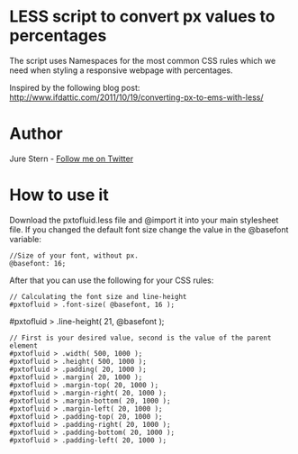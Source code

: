 # LESS script to convert px values to percentages
The script uses Namespaces for the most common CSS rules which we need when styling a responsive webpage with percentages.

Inspired by the following blog post: http://www.ifdattic.com/2011/10/19/converting-px-to-ems-with-less/

# Author
Jure Stern - [Follow me on Twitter](https://twitter.com/JureStern)

# How to use it
Download the pxtofluid.less file and @import it into your main stylesheet file. If you changed the default font size change the value in the @basefont variable:

	//Size of your font, without px.
	@basefont: 16;

After that you can use the following for your CSS rules:

	// Calculating the font size and line-height
	#pxtofluid > .font-size( @basefont, 16 );
  #pxtofluid > .line-height( 21, @basefont );

	// First is your desired value, second is the value of the parent element
	#pxtofluid > .width( 500, 1000 );
	#pxtofluid > .height( 500, 1000 );
	#pxtofluid > .padding( 20, 1000 );
	#pxtofluid > .margin( 20, 1000 );
 	#pxtofluid > .margin-top( 20, 1000 );
 	#pxtofluid > .margin-right( 20, 1000 );
 	#pxtofluid > .margin-bottom( 20, 1000 );
 	#pxtofluid > .margin-left( 20, 1000 );
 	#pxtofluid > .padding-top( 20, 1000 );
 	#pxtofluid > .padding-right( 20, 1000 );
 	#pxtofluid > .padding-bottom( 20, 1000 );
 	#pxtofluid > .padding-left( 20, 1000 );
